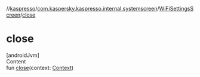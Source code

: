 //[kaspresso](../../index.md)/[com.kaspersky.kaspresso.internal.systemscreen](../index.md)/[WiFiSettingsScreen](index.md)/[close](close.md)



# close  
[androidJvm]  
Content  
fun [close](close.md)(context: [Context](https://developer.android.com/reference/kotlin/android/content/Context.html))  



